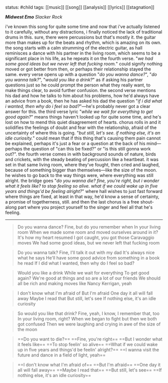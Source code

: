 status: #child 
tags: [[music]] [[song]] [[analysis]] [[lyrics]] [[stagnation]] 

***Midwest Emo***
*Slacker Rock*

i've known this song for quite some time and now that i've actually listened to it carefully, without any distractions, i finally noticed the lack of traditional drums in this. sure, there were percussions but that's mostly it. the guitar more than makes up for the beats and rhythm, which is amazing on its own. the song starts with a calm strumming of the electric guitar, as hall reminisces a dance with his partner in the living room, which seems to be a significant place in his life, as he repeats it on the fourth verse. "*we had some good ideas but we never left that fucking room.*" could signify nothing moved or got better from then, or perhaps their relationship stayed the same. every verse opens up with a question "*do you wanna dance?*", "*do you wanna talk?*", "*would you like a drink?*" as if asking his partner questions just so he could prompt the person what they really want, to make things clear, to avoid further confusion. the second verse mentions his dad and how he talks to him about his problems, how he'd always have an advice from a book, then he has asked his dad the question "*if i did what i wanted, then why do i feel so bad?*"—he's probably never got a clear answer for this. the third verse lyric "*while we wait for everything to get good again?*" means things haven't looked up for quite some time, and he's lost on how to mend this quiet disagreement of hearts. chorus rolls in and it solidifies the feelings of doubt and fear with the relationship, afraid of the uncertainty of where this is going. "*but still, let's see. if nothing else, it's an idle curiosity.*" could mean that if this thing that's causing them pain cannot be explained, perhaps it's just a fear or a question at the back of his mind—perhaps the question of "can this be fixed?" or "is this still gonna work out?". the fourth verse comes in with background sounds of nature, birds and crickets, with the steady beating of percussion like a heartbeat. it was set in that same living room, where they've fought, then cried and laughed, because of something bigger than themselves—like the size of the moon. he wishes to go back to the way things were, where everything was still alright. the bridge goes "*do you wanna die? fine, you're right, but i wonder what it feels like? to stop feeling so alive. what if we could wake up in five years and things'd be feeling alright?*" where hall wishes to just fast forward where things are fixed, at least in that way, he'd know a sense of certainty, a promise of togetherness, still. and then the last chorus is a free shout-along part where you project yourself to the singer and feel all that he's feeling.

---

>Do you wanna dance?
>Fine, but do you remember when
>In your living room
>When we made some room and moved ourselves around in it?
>It's how my heart resumed
>I got caught, you got those Caravaggio moves
>We had some good ideas, but we never left that fucking room

>Do you wanna talk?
>Fine, I'll talk it out with my dad
>It's always nice what he says
>He'll have some good advice from something in a book he read
>If I did what I wanted, then why do I feel so bad?

>Would you like a drink
>While we wait for everything
>To get good again?
>We're good at things and so are a lot of our friends
>We should all be rich and making moves like Nancy Kerrigan, yeah

>I don't know what I'm afraid of
>But I'm afraid
>One day it all will fall away
>Maybe I read that
>But still, let's see
>If nothing else, it's an idle curiosity

>So would you like that drink?
>Fine, yeah, I know, I remember that, too
>In your living room, right?
>When we began to fight but then we both got confused
>Then we were laughing and crying in awe of the size of the moon

>==Do you want to die?==
>==Fine, you're right==
>==But I wonder what it feels like==
>==To stop feelin' so alive==
>==What if we could wake up in five years and things'd be feelin' alright?==
>==I wanna visit the future and dance in a field of light, yeah==

>==I don't know what I'm afraid of==
>==But I'm afraid==
>==One day it all will fall away==
>==Maybe I read that==
>==But still, let's see==
>==If nothing else, it's an idle curiosity==